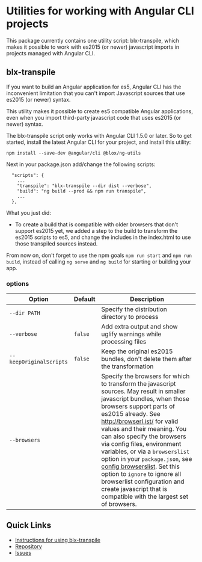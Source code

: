 # Utilities for working with Angular CLI projects

This package currently contains one utility script: blx-transpile, which makes it possible to work with
es2015 (or newer) javascript imports in projects managed with Angular CLI.

## blx-transpile

If you want to build an Angular application for es5, Angular CLI has the
inconvenient limitation that you can't import Javascript sources that
use es2015 (or newer) syntax.

This utility makes it possible to create es5 compatible Angular applications,
even when you import third-party javascript code that uses es2015 (or newer)
syntax.

The blx-transpile script only works with Angular CLI 1.5.0 or later. So to get
started, install the latest Angular CLI for your project, and install this
utility:

```
npm install --save-dev @angular/cli @blox/ng-utils
```

Next in your package.json add/change the following scripts:

```
  "scripts": {
    ...
    "transpile": "blx-transpile --dir dist --verbose",
    "build": "ng build --prod && npm run transpile",
    ...
  },

```

What you just did:
* To create a build that is compatible with older browsers that don't support es2015 yet,
  we added a step to the build to transform the es2015 scripts to es5, and change the includes
  in the index.html to use those transpiled sources instead.

From now on, don't forget to use the npm goals `npm run start` and `npm run build`, instead
of calling `ng serve` and `ng build` for starting or building your app.

### options

| Option                   | Default              | Description                     |
| ------------------------ | -------------------- | ------------------------------- |
| `--dir PATH`             |                      | Specify the distribution directory to process |
| `--verbose`              | `false`              | Add extra output and show uglify warnings while processing files |
| `--keepOriginalScripts`  | `false`              | Keep the original es2015 bundles, don't delete them after the transformation |
| `--browsers`             |                      | Specify the browsers for which to transform the javascript sources. May result in smaller javascript bundles, when those browsers support parts of es2015 already. See http://browserl.ist/ for valid values and their meaning. You can also specify the browsers via config files, environment variables,  or via a `browserslist` option in your `package.json`, see [config browserslist](https://www.npmjs.com/package/browserslist#packagejson). Set this option to `ignore` to ignore all browserlist configuration and create javascript that is compatible with the largest set of browsers. |

## Quick Links

* [Instructions for using blx-transpile](https://blox.src.zone/material/guides/ie11)
* [Repository](https://github.com/src-zone/ng-utils)
* [Issues](https://github.com/src-zone/ng-utils/issues)
